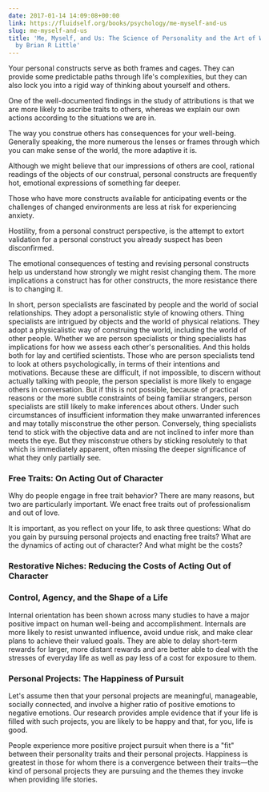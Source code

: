 ```yaml
---
date: 2017-01-14 14:09:08+00:00
link: https://fluidself.org/books/psychology/me-myself-and-us
slug: me-myself-and-us
title: 'Me, Myself, and Us: The Science of Personality and the Art of Well-Being -
  by Brian R Little'
---
```


Your personal constructs serve as both frames and cages. They can provide some predictable paths through life's complexities, but they can also lock you into a rigid way of thinking about yourself and others.

One of the well-documented findings in the study of attributions is that we are more likely to ascribe traits to others, whereas we explain our own actions according to the situations we are in.

The way you construe others has consequences for your well-being. Generally speaking, the more numerous the lenses or frames through which you can make sense of the world, the more adaptive it is.

Although we might believe that our impressions of others are cool, rational readings of the objects of our construal, personal constructs are frequently hot, emotional expressions of something far deeper.

Those who have more constructs available for anticipating events or the challenges of changed environments are less at risk for experiencing anxiety.

Hostility, from a personal construct perspective, is the attempt to extort validation for a personal construct you already suspect has been disconfirmed.

The emotional consequences of testing and revising personal constructs help us understand how strongly we might resist changing them. The more implications a construct has for other constructs, the more resistance there is to changing it.

In short, person specialists are fascinated by people and the world of social relationships. They adopt a personalistic style of knowing others. Thing specialists are intrigued by objects and the world of physical relations. They adopt a physicalistic way of construing the world, including the world of other people. Whether we are person specialists or thing specialists has implications for how we assess each other's personalities. And this holds both for lay and certified scientists. Those who are person specialists tend to look at others psychologically, in terms of their intentions and motivations. Because these are difficult, if not impossible, to discern without actually talking with people, the person specialist is more likely to engage others in conversation. But if this is not possible, because of practical reasons or the more subtle constraints of being familiar strangers, person specialists are still likely to make inferences about others. Under such circumstances of insufficient information they make unwarranted inferences and may totally misconstrue the other person. Conversely, thing specialists tend to stick with the objective data and are not inclined to infer more than meets the eye. But they misconstrue others by sticking resolutely to that which is immediately apparent, often missing the deeper significance of what they only partially see.

### Free Traits: On Acting Out of Character

Why do people engage in free trait behavior? There are many reasons, but two are particularly important. We enact free traits out of professionalism and out of love.

It is important, as you reflect on your life, to ask three questions: What do you gain by pursuing personal projects and enacting free traits? What are the dynamics of acting out of character? And what might be the costs?

### Restorative Niches: Reducing the Costs of Acting Out of Character

### Control, Agency, and the Shape of a Life

Internal orientation has been shown across many studies to have a major positive impact on human well-being and accomplishment. Internals are more likely to resist unwanted influence, avoid undue risk, and make clear plans to achieve their valued goals. They are able to delay short-term rewards for larger, more distant rewards and are better able to deal with the stresses of everyday life as well as pay less of a cost for exposure to them.

### Personal Projects: The Happiness of Pursuit

Let's assume then that your personal projects are meaningful, manageable, socially connected, and involve a higher ratio of positive emotions to negative emotions. Our research provides ample evidence that if your life is filled with such projects, you are likely to be happy and that, for you, life is good.

People experience more positive project pursuit when there is a "fit" between their personality traits and their personal projects. Happiness is greatest in those for whom there is a convergence between their traits—the kind of personal projects they are pursuing and the themes they invoke when providing life stories.
